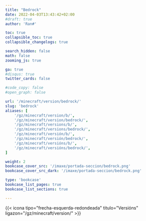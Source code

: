 ```yaml
---
title: "Bedrock"
date: 2022-04-03T13:43:42+02:00
#draft: true
author: 'Ran#'

toc: true
collapsible_toc: true
collapsible_changelogs: true

search_hidden: false
math: false
zooming_js: true

ga: true
#disqus: true
twitter_cards: false

#code_copy: false
#open_graph: false

url: '/minecraft/version/bedrock/'
slug: 'bedrock'
aliases: [
    '/gz/minecraft/version/b/',
    '/gz/minecraft/version/bedrock/',
    '/gz/minecraft/versions/b/',
    '/gz/minecraft/versions/bedrock/',
    '/gz/minecraft/versión/b/',
    '/gz/minecraft/versión/bedrock/',
    '/gz/minecraft/versións/b/',
    '/gz/minecraft/versións/bedrock/',
]

weight: 2
bookcase_cover_src: '/imaxe/portada-seccion/bedrock.png'
bookcase_cover_src_dark: '/imaxe/portada-seccion/bedrock.png'

type: 'bookcase'
bookcase_list_pages: true
bookcase_list_sections: true

---
```


{{< icona tipo="frecha-esquerda-redondeada" titulo="Versións" ligazon="/gz/minecraft/version/" >}}
